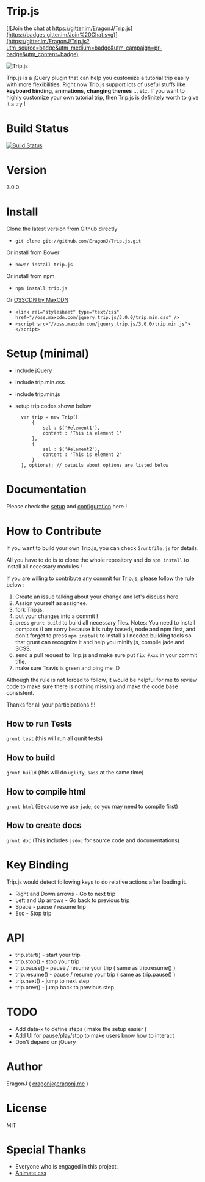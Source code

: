 # Trip.js

[![Join the chat at https://gitter.im/EragonJ/Trip.js](https://badges.gitter.im/Join%20Chat.svg)](https://gitter.im/EragonJ/Trip.js?utm_source=badge&utm_medium=badge&utm_campaign=pr-badge&utm_content=badge)

![Trip.js](https://raw.github.com/EragonJ/Trip.js/master/public/img/logo-tiny.png "Trip.js")

Trip.js is a jQuery plugin that can help you customize a tutorial trip easily with more flexibilities. Right now Trip.js support lots of useful stuffs like **keyboard binding**, **animations**, **changing themes** ... etc. If you want to highly customize your own tutorial trip, then Trip.js is definitely worth to give it a try !

# Build Status

[![Build Status](https://travis-ci.org/EragonJ/Trip.js.png?branch=master)](https://travis-ci.org/EragonJ/Trip.js)

# Version

3.0.0

# Install

Clone the latest version from Github directly

* `git clone git://github.com/EragonJ/Trip.js.git`

Or install from Bower

* `bower install trip.js`

Or install from npm

* `npm install trip.js`

Or [OSSCDN by MaxCDN](http://osscdn.com/#/jquery.trip.js)

* `<link rel="stylesheet" type="text/css" href="//oss.maxcdn.com/jquery.trip.js/3.0.0/trip.min.css" />`
* `<script src="//oss.maxcdn.com/jquery.trip.js/3.0.0/trip.min.js"></script>`

# Setup (minimal)

* include jQuery
* include trip.min.css
* include trip.min.js
* setup trip codes shown below

        var trip = new Trip([
            { 
                sel : $('#element1'),
                content : 'This is element 1'
            },
            {
                sel : $('#element2'),
                content : 'This is element 2'
            }
        ], options); // details about options are listed below

# Documentation

Please check the [setup](http://eragonj.github.io/Trip.js/doc-setup.html) and [configuration](http://eragonj.github.io/Trip.js/doc-configuration.html) here !

# How to Contribute

If you want to build your own Trip.js, you can check `Gruntfile.js` for details.

All you have to do is to clone the whole repository and do `npm install` to install all necessary modules !

If you are willing to contribute any commit for Trip.js, please follow the rule below : 

1. Create an issue talking about your change and let's discuss here.
2. Assign yourself as assignee.
3. fork Trip.js.
4. put your changes into a commit !
5. press `grunt build` to build all necessary files. Notes: You need to install compass (I am sorry because it is ruby based), node and npm first, and don't forget to press `npm install` to install all needed building tools so that grunt can recognize it and help you minify js, compile jade and SCSS.
6. send a pull request to Trip.js and make sure put `fix #xxx` in your commit title.
7. make sure Travis is green and ping me :D

Although the rule is not forced to follow, it would be helpful for me to review code to make sure there is nothing missing and make the code base consistent. 

Thanks for all your participations !!! 

## How to run Tests

`grunt test` (this will run all qunit tests)

## How to build

`grunt build` (this will do `uglify`, `sass` at the same time)

## How to compile html

`grunt html` (Because we use `jade`, so you may need to compile first)

## How to create docs

`grunt doc` (This includes `jsdoc` for source code and documentations)

# Key Binding

Trip.js would detect following keys to do relative actions after loading it.

* Right and Down arrows  - Go to next trip
* Left and Up arrows     - Go back to previous trip
* Space                  - pause / resume trip
* Esc                    - Stop trip

# API

* trip.start()  - start your trip
* trip.stop()   - stop your trip
* trip.pause()  - pause / resume your trip ( same as trip.resume() )
* trip.resume() - pause / resume your trip ( same as trip.pause()  )
* trip.next()   - jump to next step
* trip.prev()   - jump back to previous step

# TODO

* Add data-x to define steps ( make the setup easier )
* Add UI for pause/play/stop to make users know how to interact
* Don't depend on jQuery

# Author
EragonJ ( eragonj@eragonj.me )

# License
MIT

# Special Thanks

* Everyone who is engaged in this project.
* [Animate.css](http://daneden.github.io/animate.css/)
